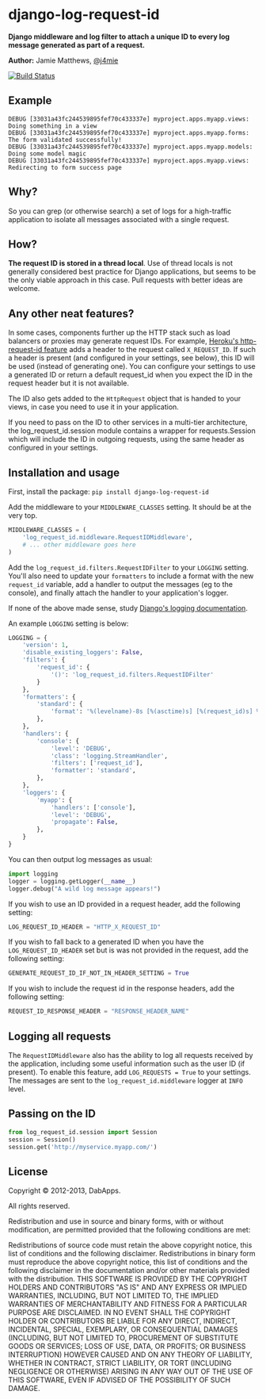 django-log-request-id
=====================

**Django middleware and log filter to attach a unique ID to every log message generated as part of a request.**

**Author:** Jamie Matthews, [@j4mie](https://twitter.com/j4mie)

[![Build Status](https://travis-ci.org/dabapps/django-log-request-id.png?branch=master)](https://travis-ci.org/dabapps/django-log-request-id)

Example
-------

```
DEBUG [33031a43fc244539895fef70c433337e] myproject.apps.myapp.views: Doing something in a view
DEBUG [33031a43fc244539895fef70c433337e] myproject.apps.myapp.forms: The form validated successfully!
DEBUG [33031a43fc244539895fef70c433337e] myproject.apps.myapp.models: Doing some model magic
DEBUG [33031a43fc244539895fef70c433337e] myproject.apps.myapp.views: Redirecting to form success page
```

Why?
----

So you can grep (or otherwise search) a set of logs for a high-traffic application to isolate all messages associated with a single request.

How?
----

**The request ID is stored in a thread local**. Use of thread locals is not generally considered best practice for Django applications, but seems to be the only viable approach in this case. Pull requests with better ideas are welcome.

Any other neat features?
------------------------

In some cases, components further up the HTTP stack such as load balancers or proxies may generate request IDs. For example, [Heroku's http-request-id feature](https://devcenter.heroku.com/articles/http-request-id) adds a header to the request called `X_REQUEST_ID`. If such a header is present (and configured in your settings, see below), this ID will be used (instead of generating one). You can configure your settings to use a generated ID or return a default request_id when you expect the ID in the request header but it is not available.

The ID also gets added to the `HttpRequest` object that is handed to your views, in case you need to use it in your application.

If you need to pass on the ID to other services in a multi-tier architecture,
the log_request_id.session module contains a wrapper for requests.Session which
will include the ID in outgoing requests, using the same header as configured in
your settings.

Installation and usage
----------------------

First, install the package: `pip install django-log-request-id`

Add the middleware to your `MIDDLEWARE_CLASSES` setting. It should be at the very top.

```python
MIDDLEWARE_CLASSES = (
    'log_request_id.middleware.RequestIDMiddleware',
    # ... other middleware goes here
)
```

Add the `log_request_id.filters.RequestIDFilter` to your `LOGGING` setting. You'll also need to update your `formatters` to include a format with the new `request_id` variable, add a handler to output the messages (eg to the console), and finally attach the handler to your application's logger.

If none of the above made sense, study [Django's logging documentation](https://docs.djangoproject.com/en/dev/topics/logging/).

An example `LOGGING` setting is below:

```python
LOGGING = {
    'version': 1,
    'disable_existing_loggers': False,
    'filters': {
        'request_id': {
            '()': 'log_request_id.filters.RequestIDFilter'
        }
    },
    'formatters': {
        'standard': {
            'format': '%(levelname)-8s [%(asctime)s] [%(request_id)s] %(name)s: %(message)s'
        },
    },
    'handlers': {
        'console': {
            'level': 'DEBUG',
            'class': 'logging.StreamHandler',
            'filters': ['request_id'],
            'formatter': 'standard',
        },
    },
    'loggers': {
        'myapp': {
            'handlers': ['console'],
            'level': 'DEBUG',
            'propagate': False,
        },
    }
}
```

You can then output log messages as usual:

```python
import logging
logger = logging.getLogger(__name__)
logger.debug("A wild log message appears!")
```

If you wish to use an ID provided in a request header, add the following setting:

```python
LOG_REQUEST_ID_HEADER = "HTTP_X_REQUEST_ID"
```

If you wish to fall back to a generated ID when you have the `LOG_REQUEST_ID_HEADER` set but is was not provided in the request, add the following setting:

```python
GENERATE_REQUEST_ID_IF_NOT_IN_HEADER_SETTING = True
```

If you wish to include the request id in the response headers, add the following setting:

```python
REQUEST_ID_RESPONSE_HEADER = "RESPONSE_HEADER_NAME"
```

Logging all requests
--------------------

The `RequestIDMiddleware` also has the ability to log all requests received by the application, including some useful information such as the user ID (if present). To enable this feature, add `LOG_REQUESTS = True` to your settings. The messages are sent to the `log_request_id.middleware` logger at `INFO` level.

Passing on the ID
-----------------

```python
from log_request_id.session import Session
session = Session()
session.get('http://myservice.myapp.com/')
```


License
-------

Copyright © 2012-2013, DabApps.

All rights reserved.

Redistribution and use in source and binary forms, with or without
modification, are permitted provided that the following conditions are met:

Redistributions of source code must retain the above copyright notice, this
list of conditions and the following disclaimer.
Redistributions in binary form must reproduce the above copyright notice, this
list of conditions and the following disclaimer in the documentation and/or
other materials provided with the distribution.
THIS SOFTWARE IS PROVIDED BY THE COPYRIGHT HOLDERS AND CONTRIBUTORS "AS IS" AND
ANY EXPRESS OR IMPLIED WARRANTIES, INCLUDING, BUT NOT LIMITED TO, THE IMPLIED
WARRANTIES OF MERCHANTABILITY AND FITNESS FOR A PARTICULAR PURPOSE ARE
DISCLAIMED. IN NO EVENT SHALL THE COPYRIGHT HOLDER OR CONTRIBUTORS BE LIABLE
FOR ANY DIRECT, INDIRECT, INCIDENTAL, SPECIAL, EXEMPLARY, OR CONSEQUENTIAL
DAMAGES (INCLUDING, BUT NOT LIMITED TO, PROCUREMENT OF SUBSTITUTE GOODS OR
SERVICES; LOSS OF USE, DATA, OR PROFITS; OR BUSINESS INTERRUPTION) HOWEVER
CAUSED AND ON ANY THEORY OF LIABILITY, WHETHER IN CONTRACT, STRICT LIABILITY,
OR TORT (INCLUDING NEGLIGENCE OR OTHERWISE) ARISING IN ANY WAY OUT OF THE USE
OF THIS SOFTWARE, EVEN IF ADVISED OF THE POSSIBILITY OF SUCH DAMAGE.
